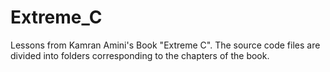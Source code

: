 # Extreme_C
Lessons from Kamran Amini's Book "Extreme C".
The source code files are divided into folders corresponding to the chapters of the book.

